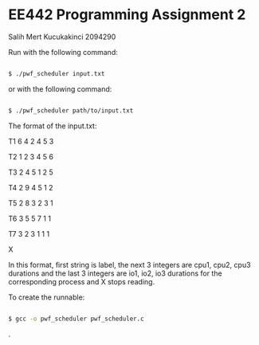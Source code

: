 # EE442 Programming Assignment 2

Salih Mert Kucukakinci 2094290


Run with the following command:


```bash

$ ./pwf_scheduler input.txt

```


or with the following command:


```bash

$ ./pwf_scheduler path/to/input.txt

```


The format of the input.txt:


T1 6 4 2 4 5 3

T2 1 2 3 4 5 6

T3 2 4 5 1 2 5

T4 2 9 4 5 1 2

T5 2 8 3 2 3 1

T6 3 5 5 7 1 1

T7 3 2 3 1 1 1

X


In this format, first string is label, the next 3 integers are cpu1, cpu2, cpu3 durations and the last 3 integers are io1, io2, io3 durations for the corresponding process and X stops reading.


To create the runnable:


```bash

$ gcc -o pwf_scheduler pwf_scheduler.c

```

.